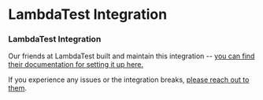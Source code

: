 # LambdaTest Integration

### LambdaTest Integration

Our friends at LambdaTest built and maintain this integration -- [you can find their documentation for setting it up here.](https://www.lambdatest.com/lambdatest-clubhouse-documentation)

If you experience any issues or the integration breaks, [please reach out to them](mailto:support@LambdaTest.com).
